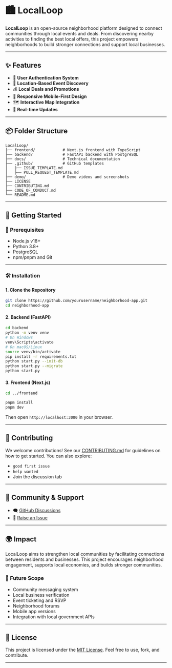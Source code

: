 # 🏙️ LocalLoop

**LocalLoop** is an open-source neighborhood platform designed to connect communities through local events and deals. From discovering nearby activities to finding the best local offers, this project empowers neighborhoods to build stronger connections and support local businesses. 

---

## ✨ Features

- 🔐 **User Authentication System**
- 📍 **Location-Based Event Discovery**
- 💰 **Local Deals and Promotions**
- 📱 **Responsive Mobile-First Design**
- 🗺️ **Interactive Map Integration**
- 🔄 **Real-time Updates**

---

## 📦 Folder Structure

```
LocalLoop/
├── frontend/            # Next.js frontend with TypeScript
├── backend/             # FastAPI backend with PostgreSQL
├── docs/                # Technical documentation
├── .github/             # GitHub templates
│   ├── ISSUE_TEMPLATE.md
│   ├── PULL_REQUEST_TEMPLATE.md
├── demo/                # Demo videos and screenshots
├── LICENSE
├── CONTRIBUTING.md
├── CODE_OF_CONDUCT.md
└── README.md
```

---

## 🚀 Getting Started

### 🧰 Prerequisites

- Node.js v18+
- Python 3.8+
- PostgreSQL
- npm/pnpm and Git

---

### 🛠️ Installation

#### 1. Clone the Repository

```bash
git clone https://github.com/yourusername/neighborhood-app.git
cd neighborhood-app
```

#### 2. Backend (FastAPI)

```bash
cd backend
python -m venv venv
# On Windows
venv\Scripts\activate
# On macOS/Linux
source venv/bin/activate
pip install -r requirements.txt
python start.py --init-db
python start.py --migrate
python start.py
```

#### 3. Frontend (Next.js)

```bash
cd ../frontend

pnpm install
pnpm dev
```

Then open `http://localhost:3000` in your browser.

---

## 🤝 Contributing

We welcome contributions! See our [CONTRIBUTING.md](./CONTRIBUTING.md) for guidelines on how to get started. You can also explore:

- `good first issue`
- `help wanted`
- Join the discussion tab

---

## 📢 Community & Support

- 🗨️ [GitHub Discussions](https://github.com/SarthakRawat-1/localloop/discussions)
- 🐞 [Raise an Issue](https://github.com/SarthakRawat-1/localloop/issues)

---

## 🌍 Impact

LocalLoop aims to strengthen local communities by facilitating connections between residents and businesses. This project encourages neighborhood engagement, supports local economies, and builds stronger communities.

### 🔮 Future Scope

- Community messaging system
- Local business verification
- Event ticketing and RSVP
- Neighborhood forums
- Mobile app versions
- Integration with local government APIs

---

## 📄 License

This project is licensed under the [MIT License](./LICENSE). Feel free to use, fork, and contribute.

---
